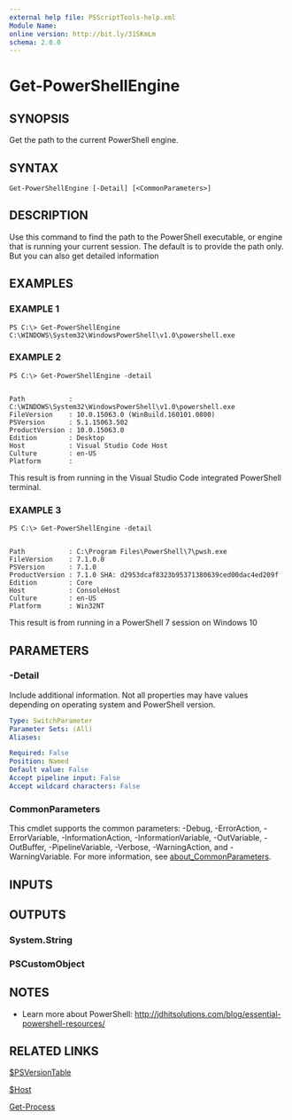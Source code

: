 ```yaml
---
external help file: PSScriptTools-help.xml
Module Name:
online version: http://bit.ly/31SKmLm
schema: 2.0.0
---
```


# Get-PowerShellEngine

## SYNOPSIS
Get the path to the current PowerShell engine.

## SYNTAX

```
Get-PowerShellEngine [-Detail] [<CommonParameters>]
```

## DESCRIPTION
Use this command to find the path to the PowerShell executable, or engine that is running your current session.
The default is to provide the path only.
But you can also get detailed information

## EXAMPLES

### EXAMPLE 1
```
PS C:\> Get-PowerShellEngine
C:\WINDOWS\System32\WindowsPowerShell\v1.0\powershell.exe
```

### EXAMPLE 2
```
PS C:\> Get-PowerShellEngine -detail


Path           : C:\WINDOWS\System32\WindowsPowerShell\v1.0\powershell.exe
FileVersion    : 10.0.15063.0 (WinBuild.160101.0800)
PSVersion      : 5.1.15063.502
ProductVersion : 10.0.15063.0
Edition        : Desktop
Host           : Visual Studio Code Host
Culture        : en-US
Platform       :
```

This result is from running in the Visual Studio Code integrated PowerShell terminal.

### EXAMPLE 3
```
PS C:\> Get-PowerShellEngine -detail


Path           : C:\Program Files\PowerShell\7\pwsh.exe
FileVersion    : 7.1.0.0
PSVersion      : 7.1.0
ProductVersion : 7.1.0 SHA: d2953dcaf8323b95371380639ced00dac4ed209f
Edition        : Core
Host           : ConsoleHost
Culture        : en-US
Platform       : Win32NT
```

This result is from running in a PowerShell 7 session on Windows 10

## PARAMETERS

### -Detail
Include additional information.
Not all properties may have values depending on operating system and PowerShell version.

```yaml
Type: SwitchParameter
Parameter Sets: (All)
Aliases:

Required: False
Position: Named
Default value: False
Accept pipeline input: False
Accept wildcard characters: False
```

### CommonParameters
This cmdlet supports the common parameters: -Debug, -ErrorAction, -ErrorVariable, -InformationAction, -InformationVariable, -OutVariable, -OutBuffer, -PipelineVariable, -Verbose, -WarningAction, and -WarningVariable. For more information, see [about_CommonParameters](http://go.microsoft.com/fwlink/?LinkID=113216).

## INPUTS

## OUTPUTS

### System.String
### PSCustomObject
## NOTES
* Learn more about PowerShell: http://jdhitsolutions.com/blog/essential-powershell-resources/

## RELATED LINKS

[$PSVersionTable]()

[$Host]()

[Get-Process]()


